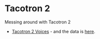 # Tacotron 2

Messing around with Tacotron 2

* [Tacotron 2 Voices](https://archive.org/details/gd_tacotron2) -
  and the data is [here](https://archive.org/details/gd_tacotron_2_data).
